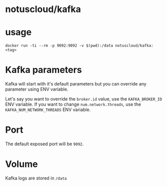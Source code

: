 # notuscloud/kafka

# usage

`docker run -ti --rm -p 9092:9092 -v $(pwd):/data notuscloud/kafka:<tag>`

# Kafka parameters

Kafka will start with it's default parameters but you can
override any parameter using ENV variable.

Let's say you want to override the `broker.id` value, use the `KAFKA_BROKER_ID` ENV variable.
If you want to change `num.network.threads`, use the `KAFKA_NUM_NETWORK_THREADS` ENV variable.

# Port

The default exposed port will be `9092`.

# Volume

Kafka logs are stored in `/data`